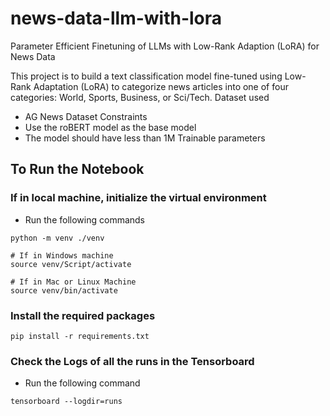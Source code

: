 # news-data-llm-with-lora
Parameter Efficient Finetuning of LLMs with Low-Rank Adaption (LoRA) for News Data

This project is to build a text classification model fine-tuned using Low-Rank Adaptation (LoRA) to categorize news articles into one of four categories: World, Sports, Business, or Sci/Tech.
Dataset used
  - AG News Dataset
Constraints
  - Use the roBERT model as the base model
  - The model should have less than 1M Trainable parameters


## To Run the Notebook
### If in local machine, initialize the virtual environment
- Run the following commands
```
python -m venv ./venv

# If in Windows machine
source venv/Script/activate

# If in Mac or Linux Machine
source venv/bin/activate
```

### Install the required packages
```
pip install -r requirements.txt
```

### Check the Logs of all the runs in the Tensorboard
- Run the following command
```
tensorboard --logdir=runs
```
